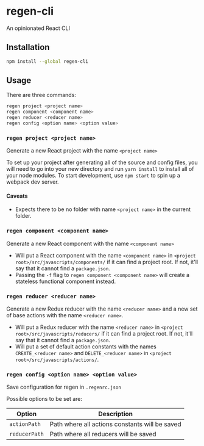 # regen-cli
An opinionated React CLI

## Installation

```bash
npm install --global regen-cli
```

## Usage

There are three commands:

```bash
regen project <project name>
regen component <component name>
regen reducer <reducer name>
regen config <option name> <option value>
```

### `regen project <project name>`
Generate a new React project with the name `<project name>`

To set up your project after generating all of the source and config files,
you will need to go into your new directory and run `yarn install` to install
all of your node modules. To start development, use `npm start` to spin up a
webpack dev server.

#### Caveats
- Expects there to be no folder with name `<project name>`
in the current folder.

### `regen component <component name>`
Generate a new React component with the name `<component name>`
- Will put a React component with the name `<component name>`
in `<project root>/src/javascripts/components/` if it can find a project root.
If not, it'll say that it cannot find a `package.json`.
- Passing the `-f` flag to `regen component <component name>` will create a stateless
functional component instead.

### `regen reducer <reducer name>`
Generate a new Redux reducer with the name `<reducer name>` and a new set of base
actions with the name `<reducer name>`.
- Will put a Redux reducer with the name `<reducer name>` in
`<project root>/src/javascripts/reducers/` if it can find a project root.
If not, it'll say that it cannot find a `package.json`.
- Will put a set of default action constants with the names `CREATE_<reducer name>`
and `DELETE_<reducer name>` in
`<project root>/src/javascripts/actions/`.

### `regen config <option name> <option value>`
Save configuration for regen in `.regenrc.json`

Possible options to be set are:

| Option         | Description             |
| ---------------| ------------------------|
| `actionPath`   | Path where all actions constants will be saved |
| `reducerPath`  | Path where all reducers will be saved|

